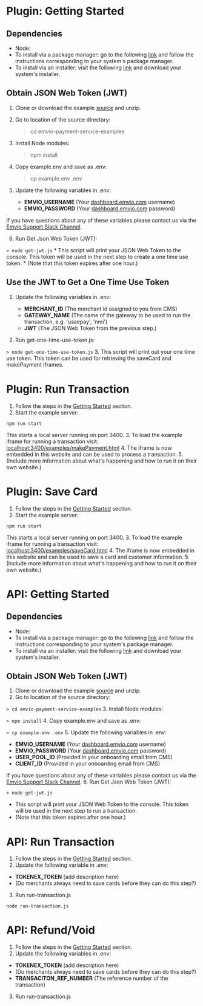 # Plugin: Getting Started
## Dependencies
* Node:
 * To install via a package manager: go to the following [link](https://nodejs.org/en/download/package-manager) and follow the instructions corresponding to your system's package manager.
 * To install via an installer: visit the following [link](https://nodejs.org/en/download/) and download your system's installer.

## Obtain JSON Web Token (JWT)
1. Clone or download the example [source](https://bitbucket.org/emvio/payment-service-examples/downloads/) and unzip.
2. Go to location of the source directory:

    > cd emvio-payment-service-examples

3. Install Node modules:

    > npm install

4. Copy example.env and save as .env:

    > cp example.env .env

5. Update the following variables in .env:
    * **EMVIO_USERNAME** (Your [dashboard.emvio.com](https://dashboard.emvio.com/) username)
    * **EMVIO_PASSWORD** (Your [dashboard.emvio.com](https://dashboard.emvio.com/) password)

  If you have questions about any of these variables please contact us via the [Emvio Support Slack Channel](https://emviosupport.slack.com).

6. Run Get Json Web Token (JWT):

  `> node get-jwt.js`
    * This script will print your JSON Web Token to the console. This token will be used in the next step to create a one time use token.
    * (Note that this token expires after one hour.)

## Use the JWT to Get a One Time Use Token
1. Update the following variables in .env:

    * **MERCHANT_ID** (The merchant id assigned to you from CMS)
    * **GATEWAY_NAME** (The name of the gateway to be used to run the transaction, e.g. 'usaepay', 'nmi')
    * **JWT** (The JSON Web Token from the previous step.)

2. Run get-one-time-use-token.js:

  `> node get-one-time-use-token.js`
3. This script will print out your one time use token. This token can be used for retrieving the saveCard and makePayment iframes.

# Plugin: Run Transaction
1. Follow the steps in the [Getting Started](#plugin-getting-started) section.
2. Start the example server:

  `npm run start`

  This starts a local server running on port 3400.
3. To load the example iframe for running a transaction visit:  [localhost:3400/examples/makePayment.html](http://localhost:3400/examples/makePayment.html)
4. The iframe is now embedded in this website and can be used to process a transaction.
5. (Include more information about what's happening and how to run it on their own website.)

# Plugin: Save Card
1. Follow the steps in the [Getting Started](#plugin-getting-started) section.
2. Start the example server:

  `npm run start`

  This starts a local server running on port 3400.
3. To load the example iframe for running a transaction visit: [localhost:3400/examples/saveCard.html](http://localhost:3400/examples/saveCard.html)
4. The iframe is now embedded in this website and can be used to save a card and customer information.
5. (Include more information about what's happening and how to run it on their own website.)

# API: Getting Started
## Dependencies
* Node:
 * To install via a package manager: go to the following [link](https://nodejs.org/en/download/package-manager) and follow the instructions corresponding to your system's package manager.
 * To install via an installer: visit the following [link](https://nodejs.org/en/download/) and download your system's installer.

## Obtain JSON Web Token (JWT)
1. Clone or download the example [source](https://bitbucket.org/emvio/payment-service-examples/downloads/) and unzip.
2. Go to location of the source directory:

  `> cd emvio-payment-service-examples`
3. Install Node modules:

  `> npm install`
4. Copy example.env and save as .env:

  `> cp example.env .env`
5. Update the following variables in .env:
 * **EMVIO_USERNAME** (Your [dashboard.emvio.com](https://dashboard.emvio.com/) username)
 * **EMVIO_PASSWORD** (Your [dashboard.emvio.com](https://dashboard.emvio.com/) password)
 * **USER_POOL_ID** (Provided in your onboarding email from CMS)
 * **CLIENT_ID** (Provided in your onboarding email from CMS)

  If you have questions about any of these variables please contact us via the [Emvio Support Slack Channel](https://emviosupport.slack.com).
6. Run Get Json Web Token (JWT):

  `> node get-jwt.js`
 * This script will print your JSON Web Token to the console. This token will be used in the next step to run a transaction.
  * (Note that this token expires after one hour.)

# API: Run Transaction
1. Follow the steps in the [Getting Started](#api-getting-started) section.
2. Update the following variable in .env:
 * **TOKENEX_TOKEN** (add description here)
 * (Do merchants always need to save cards before they can do this step?)
3. Run run-transaction.js

  `node run-transaction.js`
# API: Refund/Void
1. Follow the steps in the [Getting Started](#api-getting-started) section.
2. Update the following variables in .env:
 * **TOKENEX_TOKEN** (add description here)
 * (Do merchants always need to save cards before they can do this step?)
 * **TRANSACITON_REF_NUMBER** (The reference number of the transaction)
3. Run run-transaction.js
